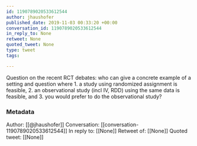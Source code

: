 ```yaml
---
id: 1190789020533612544
author: jhaushofer
published_date: 2019-11-03 00:33:20 +00:00
conversation_id: 1190789020533612544
in_reply_to: None
retweet: None
quoted_tweet: None
type: tweet
tags:

---
```


Question on the recent RCT debates: who can give a concrete example of a setting and question where 1. a study using randomized assignment is feasible, 2. an observational study (incl IV, RDD) using the same data is feasible, and 3. you would prefer to do the observational study?

### Metadata

Author: [[@jhaushofer]]
Conversation: [[conversation-1190789020533612544]]
In reply to: [[None]]
Retweet of: [[None]]
Quoted tweet: [[None]]
